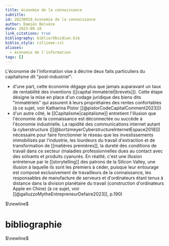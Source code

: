 ```yaml
---
title: économie de la connaissance
subtitle: 
id: 20230910_économie de la connaissance
author: Damien Belvèze
date: 2023-09-10
link_citations: true
bibliography: biblio/Obsidian.bib
biblio_style: csl\ieee.csl
aliases:
  - économie de l'information
tags: []
---
```

L'économie de l'information vise à décrire deux faits particuliers du capitalisme dit "post-industriel": 

- d'une part, cette économie dégage plus que jamais auparavant un taux de rentabilité des inventions ([[capital immatériel|brevets]]). Cette étape désigne la mise en place d'un codage juridique des biens dits "immatériels" qui assurent à leurs propriétaires des rentes confortables (à ce sujet, voir Katharina Pistor [[@pistorCodeCapitalComment2023]])
- d'un autre côté, le [[Capitalisme|capitalisme]] entretient l'illusion que l'économie de la connaissance est déconnectée ou succède à l'économie industrielle. La rapidité des communications internet  autant la cyberstructure ([[@bortzmeyerCyberstructureInternetEspace2018]]) nécessaire pour faire fonctionner le réseau que les investissements immobilisés par l'industrie, les lourdeurs du travail d'extraction et de transformation de [[matières premières]], la dureté des conditions de travail dans ce secteur (maladies professionnelles dues au contact avec des solvants et produits cyanurés. En réalité, c'est une illusion entretenue par le [[storytelling]] des patrons de la Silicon Valley, une illusion à laquelle ils sont les premiers à céder, puisque leur entourage est composé exclusivement de travailleurs de la connaissance, les responsables de manufacture de serveurs et d'ordinateurs étant tenus à distance dans la division planétaire du travail (construction d'ordinateurs Apple en Chine)
(à ce sujet, voir [[@galluzzoMytheEntrepreneurDefaire2023]], p.190)


$\newline$
# bibliographie
$\newline$






